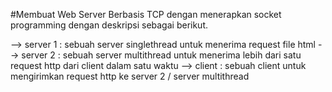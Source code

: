 #Membuat Web Server Berbasis TCP dengan menerapkan socket programming dengan deskripsi sebagai berikut.

--> server 1 : sebuah server singlethread untuk menerima request file html
--> server 2 : sebuah server multithread untuk menerima lebih dari satu request http dari client dalam satu waktu
--> client : sebuah client untuk mengirimkan request http ke server 2 / server multithread 

